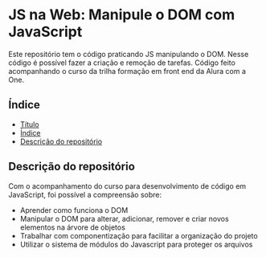 # JS na Web: Manipule o DOM com JavaScript
 Este repositório tem o código praticando JS manipulando o DOM. Nesse código é possível fazer a criação e remoção de tarefas.
  Código feito acompanhando o curso da trilha formação em front end da Alura com a One.

## Índice

* [Título](#js-na-web-manipule-o-com-com-javaScript)
* [Índice](#índice)
* [Descrição do repositório](#Descrição-do-repositorio)

## Descrição do repositório
Com o acompanhamento do curso para desenvolvimento de código em JavaScript, foi possível a compreensão sobre:
- Aprender como funciona o DOM
- Manipular o DOM para alterar, adicionar, remover e criar novos elementos na árvore de objetos
- Trabalhar com componentização para facilitar a organização do projeto
- Utilizar o sistema de módulos do Javascript para proteger os arquivos
